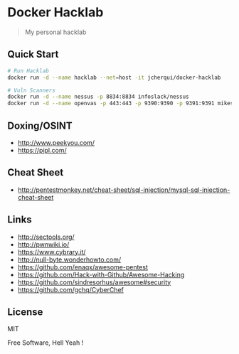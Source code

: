 Docker Hacklab
===

> My personal hacklab

Quick Start
---

```bash
# Run Hacklab
docker run -d --name hacklab --net=host -it jcherqui/docker-hacklab

# Vuln Scanners
docker run -d --name nessus -p 8834:8834 infoslack/nessus
docker run -d --name openvas -p 443:443 -p 9390:9390 -p 9391:9391 mikesplain/openvas
```

Doxing/OSINT
---

- http://www.peekyou.com/
- https://pipl.com/

Cheat Sheet
---

- http://pentestmonkey.net/cheat-sheet/sql-injection/mysql-sql-injection-cheat-sheet

Links
---

- http://sectools.org/
- http://pwnwiki.io/
- https://www.cybrary.it/
- http://null-byte.wonderhowto.com/
- https://github.com/enaqx/awesome-pentest
- https://github.com/Hack-with-Github/Awesome-Hacking
- https://github.com/sindresorhus/awesome#security
- https://github.com/gchq/CyberChef

License
---

MIT

Free Software, Hell Yeah !
